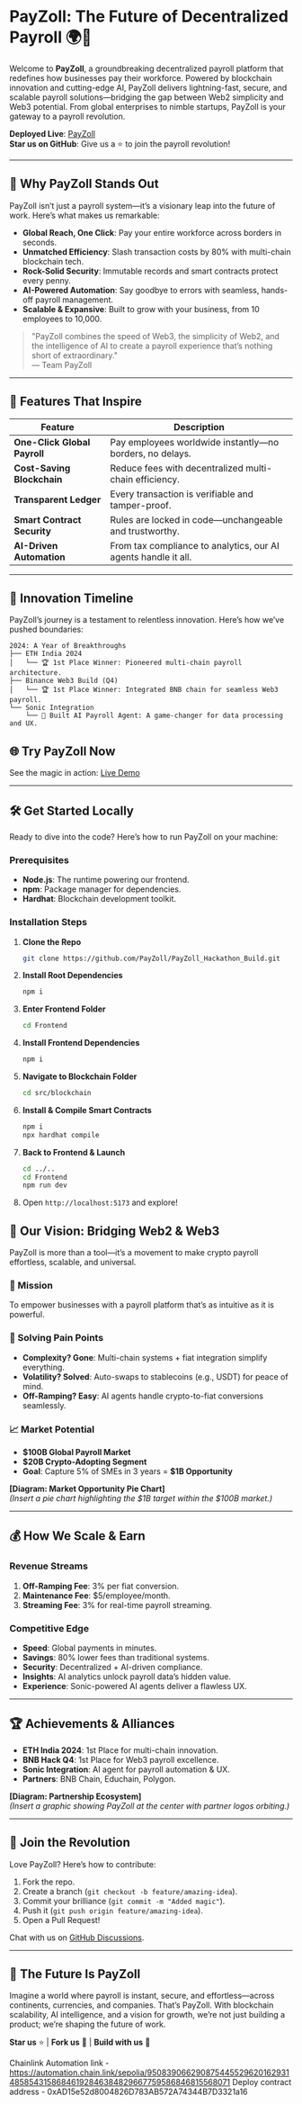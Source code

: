 # PayZoll: The Future of Decentralized Payroll 🌍💸

Welcome to **PayZoll**, a groundbreaking decentralized payroll platform that redefines how businesses pay their workforce. Powered by blockchain innovation and cutting-edge AI, PayZoll delivers lightning-fast, secure, and scalable payroll solutions—bridging the gap between Web2 simplicity and Web3 potential. From global enterprises to nimble startups, PayZoll is your gateway to a payroll revolution.

**Deployed Live**: [PayZoll](https://payzoll-hackathon-build-1.onrender.com/)  
**Star us on GitHub**: Give us a ⭐ to join the payroll revolution!

---

## 🌟 Why PayZoll Stands Out

PayZoll isn’t just a payroll system—it’s a visionary leap into the future of work. Here’s what makes us remarkable:

- **Global Reach, One Click**: Pay your entire workforce across borders in seconds.
- **Unmatched Efficiency**: Slash transaction costs by 80% with multi-chain blockchain tech.
- **Rock-Solid Security**: Immutable records and smart contracts protect every penny.
- **AI-Powered Automation**: Say goodbye to errors with seamless, hands-off payroll management.
- **Scalable & Expansive**: Built to grow with your business, from 10 employees to 10,000.

> "PayZoll combines the speed of Web3, the simplicity of Web2, and the intelligence of AI to create a payroll experience that’s nothing short of extraordinary."  
> — Team PayZoll

---

## 🎨 Features That Inspire

| Feature                  | Description                                                                 |
|--------------------------|-----------------------------------------------------------------------------|
| **One-Click Global Payroll** | Pay employees worldwide instantly—no borders, no delays.                  |
| **Cost-Saving Blockchain**   | Reduce fees with decentralized multi-chain efficiency.                   |
| **Transparent Ledger**       | Every transaction is verifiable and tamper-proof.                        |
| **Smart Contract Security**  | Rules are locked in code—unchangeable and trustworthy.                   |
| **AI-Driven Automation**     | From tax compliance to analytics, our AI agents handle it all.           |

---

## 🚀 Innovation Timeline

PayZoll’s journey is a testament to relentless innovation. Here’s how we’ve pushed boundaries:

```
2024: A Year of Breakthroughs
├── ETH India 2024
│   └── 🏆 1st Place Winner: Pioneered multi-chain payroll architecture.
├── Binance Web3 Build (Q4)
│   └── 🏆 1st Place Winner: Integrated BNB chain for seamless Web3 payroll.
└── Sonic Integration
    └── 🤖 Built AI Payroll Agent: A game-changer for data processing and UX.
```

## 🌐 Try PayZoll Now

See the magic in action: [Live Demo](https://payzoll-hackathon-build-1.onrender.com/)

---

## 🛠️ Get Started Locally

Ready to dive into the code? Here’s how to run PayZoll on your machine:

### Prerequisites
- **Node.js**: The runtime powering our frontend.
- **npm**: Package manager for dependencies.
- **Hardhat**: Blockchain development toolkit.

### Installation Steps
1. **Clone the Repo**  
   ```bash
   git clone https://github.com/PayZoll/PayZoll_Hackathon_Build.git
   ```
2. **Install Root Dependencies**  
   ```bash
   npm i
   ```
3. **Enter Frontend Folder**  
   ```bash
   cd Frontend
   ```
4. **Install Frontend Dependencies**  
   ```bash
   npm i
   ```
5. **Navigate to Blockchain Folder**  
   ```bash
   cd src/blockchain
   ```
6. **Install & Compile Smart Contracts**  
   ```bash
   npm i
   npx hardhat compile
   ```
7. **Back to Frontend & Launch**  
   ```bash
   cd ../..
   cd Frontend
   npm run dev
   ```
8. Open `http://localhost:5173` and explore!

## 🌉 Our Vision: Bridging Web2 & Web3

PayZoll is more than a tool—it’s a movement to make crypto payroll effortless, scalable, and universal.

### 🎯 Mission
To empower businesses with a payroll platform that’s as intuitive as it is powerful.

### 🔑 Solving Pain Points
- **Complexity? Gone**: Multi-chain systems + fiat integration simplify everything.
- **Volatility? Solved**: Auto-swaps to stablecoins (e.g., USDT) for peace of mind.
- **Off-Ramping? Easy**: AI agents handle crypto-to-fiat conversions seamlessly.

### 📈 Market Potential
- **$100B Global Payroll Market**
- **$20B Crypto-Adopting Segment**
- **Goal**: Capture 5% of SMEs in 3 years = **$1B Opportunity**

**[Diagram: Market Opportunity Pie Chart]**  
*(Insert a pie chart highlighting the $1B target within the $100B market.)*

---

## 💰 How We Scale & Earn

### Revenue Streams
1. **Off-Ramping Fee**: 3% per fiat conversion.
2. **Maintenance Fee**: $5/employee/month.
3. **Streaming Fee**: 3% for real-time payroll streaming.

### Competitive Edge
- **Speed**: Global payments in minutes.
- **Savings**: 80% lower fees than traditional systems.
- **Security**: Decentralized + AI-driven compliance.
- **Insights**: AI analytics unlock payroll data’s hidden value.
- **Experience**: Sonic-powered AI agents deliver a flawless UX.

---

## 🏆 Achievements & Alliances

- **ETH India 2024**: 1st Place for multi-chain innovation.
- **BNB Hack Q4**: 1st Place for Web3 payroll excellence.
- **Sonic Integration**: AI agent for payroll automation & UX.
- **Partners**: BNB Chain, Educhain, Polygon.

**[Diagram: Partnership Ecosystem]**  
*(Insert a graphic showing PayZoll at the center with partner logos orbiting.)*

---

## 🤝 Join the Revolution

Love PayZoll? Here’s how to contribute:
1. Fork the repo.
2. Create a branch (`git checkout -b feature/amazing-idea`).
3. Commit your brilliance (`git commit -m "Added magic"`).
4. Push it (`git push origin feature/amazing-idea`).
5. Open a Pull Request!

Chat with us on [GitHub Discussions](https://github.com/PayZoll/PayZoll_Hackathon_Build/discussions).

---

## 🔮 The Future Is PayZoll

Imagine a world where payroll is instant, secure, and effortless—across continents, currencies, and companies. That’s PayZoll. With blockchain scalability, AI intelligence, and a vision for growth, we’re not just building a product; we’re shaping the future of work.

**Star us** ⭐ | **Fork us** 🍴 | **Build with us** 🚀

Chainlink Automation link - https://automation.chain.link/sepolia/95083906629087544552962016293148585431586846192846384829667759586846815568071
Deploy contract address - 0xAD15e52d8004826D783AB572A74344B7D3321a16 
